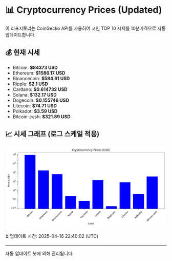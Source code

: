 
# 📊 Cryptocurrency Prices (Updated)

이 리포지토리는 CoinGecko API를 사용하여 코인 TOP 10 시세를 10분가격으로 자동 업데이트합니다.

## 💰 현재 시세
- Bitcoin: **$84373 USD**
- Ethereum: **$1586.17 USD**
- Binancecoin: **$584.61 USD**
- Ripple: **$2.1 USD**
- Cardano: **$0.614732 USD**
- Solana: **$132.17 USD**
- Dogecoin: **$0.155746 USD**
- Litecoin: **$74.71 USD**
- Polkadot: **$3.59 USD**
- Bitcoin-cash: **$321.89 USD**

## 📈 시세 그래프 (로그 스케일 적용)
![Crypto Prices](crypto_prices.png)

⏳ 업데이트 시간: 2025-04-16 22:40:02 (UTC)

---
자동 업데이트 봇에 의해 관리됩니다.
